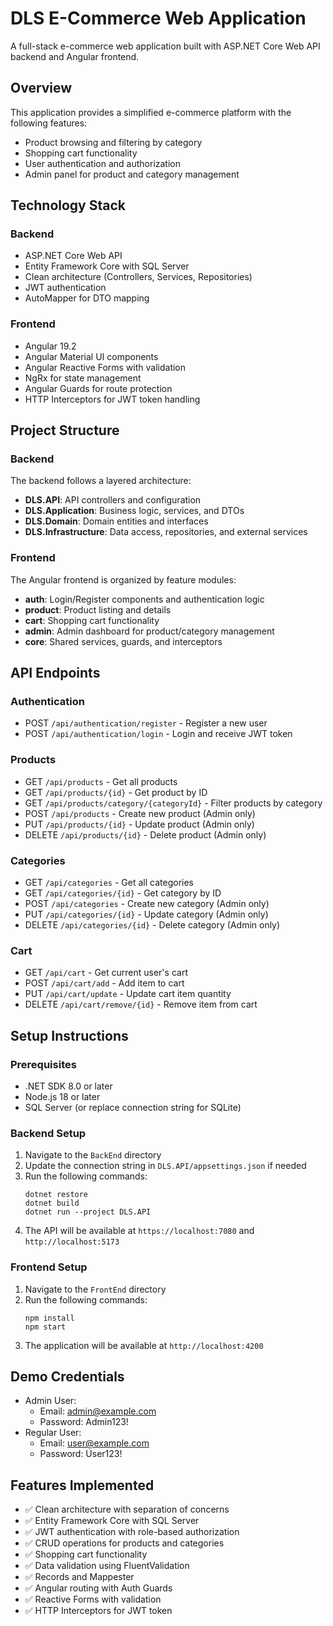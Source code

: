 # DLS E-Commerce Web Application

A full-stack e-commerce web application built with ASP.NET Core Web API backend and Angular frontend.

## Overview

This application provides a simplified e-commerce platform with the following features:

- Product browsing and filtering by category
- Shopping cart functionality
- User authentication and authorization
- Admin panel for product and category management

## Technology Stack

### Backend

- ASP.NET Core Web API
- Entity Framework Core with SQL Server
- Clean architecture (Controllers, Services, Repositories)
- JWT authentication
- AutoMapper for DTO mapping

### Frontend

- Angular 19.2
- Angular Material UI components
- Angular Reactive Forms with validation
- NgRx for state management
- Angular Guards for route protection
- HTTP Interceptors for JWT token handling

## Project Structure

### Backend

The backend follows a layered architecture:

- **DLS.API**: API controllers and configuration
- **DLS.Application**: Business logic, services, and DTOs
- **DLS.Domain**: Domain entities and interfaces
- **DLS.Infrastructure**: Data access, repositories, and external services

### Frontend

The Angular frontend is organized by feature modules:

- **auth**: Login/Register components and authentication logic
- **product**: Product listing and details
- **cart**: Shopping cart functionality
- **admin**: Admin dashboard for product/category management
- **core**: Shared services, guards, and interceptors

## API Endpoints

### Authentication

- POST `/api/authentication/register` - Register a new user
- POST `/api/authentication/login` - Login and receive JWT token

### Products

- GET `/api/products` - Get all products
- GET `/api/products/{id}` - Get product by ID
- GET `/api/products/category/{categoryId}` - Filter products by category
- POST `/api/products` - Create new product (Admin only)
- PUT `/api/products/{id}` - Update product (Admin only)
- DELETE `/api/products/{id}` - Delete product (Admin only)

### Categories

- GET `/api/categories` - Get all categories
- GET `/api/categories/{id}` - Get category by ID
- POST `/api/categories` - Create new category (Admin only)
- PUT `/api/categories/{id}` - Update category (Admin only)
- DELETE `/api/categories/{id}` - Delete category (Admin only)

### Cart

- GET `/api/cart` - Get current user's cart
- POST `/api/cart/add` - Add item to cart
- PUT `/api/cart/update` - Update cart item quantity
- DELETE `/api/cart/remove/{id}` - Remove item from cart

## Setup Instructions

### Prerequisites

- .NET SDK 8.0 or later
- Node.js 18 or later
- SQL Server (or replace connection string for SQLite)

### Backend Setup

1. Navigate to the `BackEnd` directory
2. Update the connection string in `DLS.API/appsettings.json` if needed
3. Run the following commands:
   ```
   dotnet restore
   dotnet build
   dotnet run --project DLS.API
   ```
4. The API will be available at `https://localhost:7080` and `http://localhost:5173`

### Frontend Setup

1. Navigate to the `FrontEnd` directory
2. Run the following commands:
   ```
   npm install
   npm start
   ```
3. The application will be available at `http://localhost:4200`

## Demo Credentials

- Admin User:
  - Email: admin@example.com
  - Password: Admin123!
- Regular User:
  - Email: user@example.com
  - Password: User123!

## Features Implemented

- ✅ Clean architecture with separation of concerns
- ✅ Entity Framework Core with SQL Server
- ✅ JWT authentication with role-based authorization
- ✅ CRUD operations for products and categories
- ✅ Shopping cart functionality
- ✅ Data validation using FluentValidation
- ✅ Records and Mappester
- ✅ Angular routing with Auth Guards
- ✅ Reactive Forms with validation
- ✅ HTTP Interceptors for JWT token
